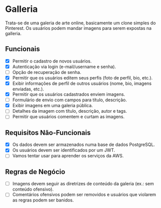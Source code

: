 # Galleria

Trata-se de uma galeria de arte online, basicamente um clone simples do Pinterest. Os usuários podem mandar imagens para serem expostas na galleria.

## Funcionais

- [x] Permitir o cadastro de novos usuários.
- [x] Autenticação via login (e-mail/username e senha).
- [ ] Opção de recuperação de senha.
- [x] Permitir que os usuários editem seus perfis (foto de perfil, bio, etc.).
- [x] Exibir informações de perfil de outros usuários (nome, bio, imagens enviadas, etc.).
- [x] Permitir que os usuários cadastrados enviem imagens.
- [ ] Formulário de envio com campos para título, descrição.
- [x] Exibir imagens em uma galeria pública.
- [ ] Detalhes da imagem com título, descrição, autor e tags.
- [ ] Permitir que usuários comentem e curtam as imagens.

## Requisitos Não-Funcionais

- [x] Os dados devem ser armazenados numa base de dados PostgreSQL.
- [x] Os usuários devem ser identificados por um JWT.
- [ ] Vamos tentar usar para aprender os serviços da AWS.

## Regras de Negócio

- [ ] Imagens devem seguir as diretrizes de conteúdo da galeria (ex.: sem conteúdo ofensivo).
- [ ] Comentários ofensivos podem ser removidos e usuários que violarem as regras podem ser banidos.
